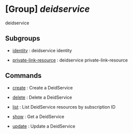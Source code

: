 # [Group] _deidservice_

deidservice

## Subgroups

- [identity](/Commands/deidservice/identity/readme.md)
: deidservice identity

- [private-link-resource](/Commands/deidservice/private-link-resource/readme.md)
: deidservice private-link-resource

## Commands

- [create](/Commands/deidservice/_create.md)
: Create a DeidService

- [delete](/Commands/deidservice/_delete.md)
: Delete a DeidService

- [list](/Commands/deidservice/_list.md)
: List DeidService resources by subscription ID

- [show](/Commands/deidservice/_show.md)
: Get a DeidService

- [update](/Commands/deidservice/_update.md)
: Update a DeidService
